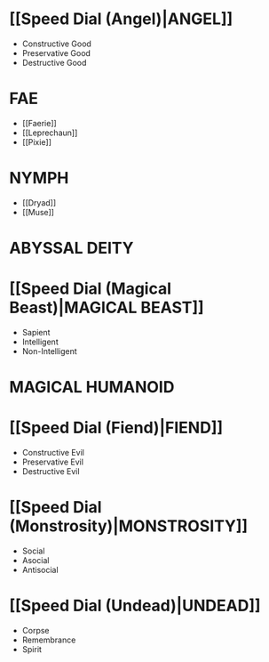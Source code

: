 # [[Speed Dial (Angel)|ANGEL]]
- Constructive Good
- Preservative Good
- Destructive Good
# FAE
- [[Faerie]]
- [[Leprechaun]]
- [[Pixie]]
# NYMPH
- [[Dryad]]
- [[Muse]]
# ABYSSAL DEITY
# [[Speed Dial (Magical Beast)|MAGICAL BEAST]]
- Sapient
- Intelligent
- Non-Intelligent
# MAGICAL HUMANOID

# [[Speed Dial (Fiend)|FIEND]]
- Constructive Evil
- Preservative Evil
- Destructive Evil
# [[Speed Dial (Monstrosity)|MONSTROSITY]]
- Social
- Asocial
- Antisocial
# [[Speed Dial (Undead)|UNDEAD]]
- Corpse
- Remembrance
- Spirit